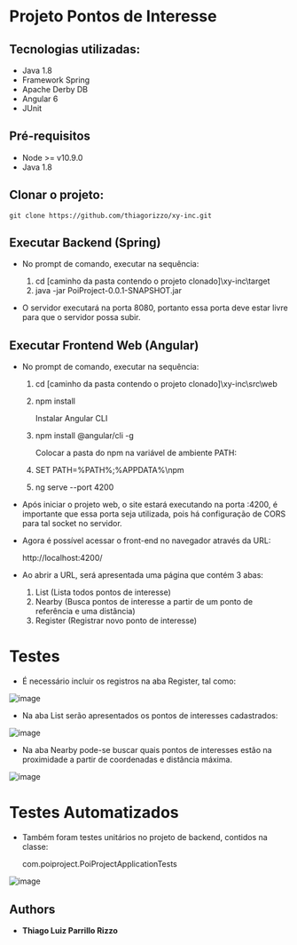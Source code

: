 # Projeto Pontos de Interesse

## Tecnologias utilizadas:

  * Java 1.8
  * Framework Spring
  * Apache Derby DB
  * Angular 6
  * JUnit  
	
## Pré-requisitos

  * Node >= v10.9.0
  * Java 1.8  

## Clonar o projeto:

	git clone https://github.com/thiagorizzo/xy-inc.git

## Executar Backend (Spring)

- No prompt de comando, executar na sequência:
	
	1) cd [caminho da pasta contendo o projeto clonado]\xy-inc\target
	2) java -jar PoiProject-0.0.1-SNAPSHOT.jar

- O servidor executará na porta 8080, portanto essa porta deve estar livre para que o servidor possa subir.

## Executar Frontend Web (Angular)

- No prompt de comando, executar na sequência:
	
	1) cd [caminho da pasta contendo o projeto clonado]\xy-inc\src\web
	2) npm install
	
		Instalar Angular CLI
	3) npm install @angular/cli -g
	
		Colocar a pasta do npm na variável de ambiente PATH: 
	4) SET PATH=%PATH%;%APPDATA%\npm 
  	5) ng serve --port 4200

- Após iniciar o projeto web, o site estará executando na porta :4200, é importante que essa porta seja utilizada, pois há configuração de CORS para tal socket no servidor. 
- Agora é possível acessar o front-end no navegador através da URL:
	
	http://localhost:4200/

- Ao abrir a URL, será apresentada uma página que contém 3 abas:

  1) List (Lista todos pontos de interesse)
  2) Nearby (Busca pontos de interesse a partir de um ponto de referência e uma distância)
  3) Register (Registrar novo ponto de interesse)

# Testes

- É necessário incluir os registros na aba Register, tal como:

![image](https://user-images.githubusercontent.com/563700/44637783-95953f00-a989-11e8-8d1b-5b0429b449d6.png)

- Na aba List serão apresentados os pontos de interesses cadastrados:

![image](https://user-images.githubusercontent.com/563700/44637848-02103e00-a98a-11e8-887a-d14346b69052.png)

- Na aba Nearby pode-se buscar quais pontos de interesses estão na proximidade a partir de coordenadas e distância máxima.

![image](https://user-images.githubusercontent.com/563700/44637918-75b24b00-a98a-11e8-9ad6-4d2d8bd3cb7e.png)
	
# Testes Automatizados

- Também foram testes unitários no projeto de backend, contidos na classe:

  com.poiproject.PoiProjectApplicationTests
 
 ![image](https://user-images.githubusercontent.com/563700/44638046-30424d80-a98b-11e8-8603-c1f9adf3db02.png)
 
## Authors

* **Thiago Luiz Parrillo Rizzo**	
